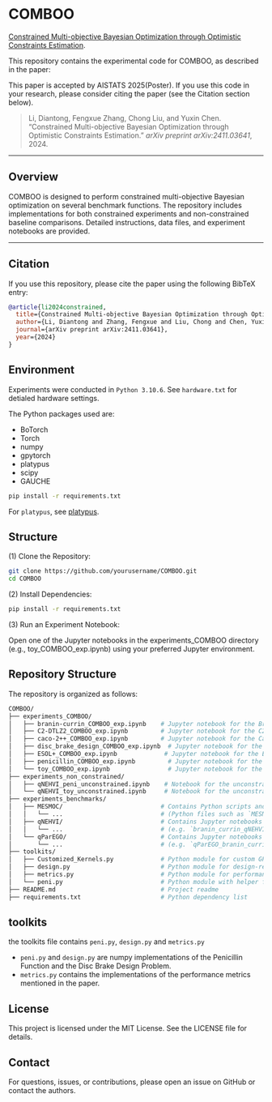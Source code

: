 # COMBOO

[Constrained Multi-objective Bayesian Optimization through Optimistic Constraints Estimation](https://arxiv.org/abs/2009.01721). 

This repository contains the experimental code for COMBOO, as described in the paper:

This paper is accepted by AISTATS 2025(Poster). If you use this code in your research, please consider citing the paper (see the Citation section below).

> Li, Diantong, Fengxue Zhang, Chong Liu, and Yuxin Chen. “Constrained Multi-objective Bayesian Optimization through Optimistic Constraints Estimation.” *arXiv preprint arXiv:2411.03641*, 2024.


---

## Overview

COMBOO is designed to perform constrained multi-objective Bayesian optimization on several benchmark functions. The repository includes implementations for both constrained experiments and non-constrained baseline comparisons. Detailed instructions, data files, and experiment notebooks are provided.

---

## Citation

If you use this repository, please cite the paper using the following BibTeX entry:

```bibtex
@article{li2024constrained,
  title={Constrained Multi-objective Bayesian Optimization through Optimistic Constraints Estimation},
  author={Li, Diantong and Zhang, Fengxue and Liu, Chong and Chen, Yuxin},
  journal={arXiv preprint arXiv:2411.03641},
  year={2024}
}
```

## Environment

Experiments were conducted in `Python 3.10.6`. See `hardware.txt` for detialed hardware settings.

The Python packages used are:
- BoTorch
- Torch
- numpy
- gpytorch
- platypus
- scipy
- GAUCHE

```bash
pip install -r requirements.txt
```

For `platypus`, see  [platypus](https://platypus.readthedocs.io/en/latest/getting-started.html#installing-platypus).

## Structure

(1) Clone the Repository:

```bash
git clone https://github.com/yourusername/COMBOO.git
cd COMBOO
```

(2) Install Dependencies:

```bash
pip install -r requirements.txt
```

(3) Run an Experiment Notebook:

Open one of the Jupyter notebooks in the experiments_COMBOO directory (e.g., toy_COMBOO_exp.ipynb) using your preferred Jupyter environment.

## Repository Structure

The repository is organized as follows:

``` bash
COMBOO/
├── experiments_COMBOO/
│   ├── branin-currin_COMBOO_exp.ipynb    # Jupyter notebook for the Branin-Currin experiment
│   ├── C2-DTLZ2_COMBOO_exp.ipynb         # Jupyter notebook for the C2-DTLZ2 experiment
│   ├── caco-2++_COMBOO_exp.ipynb         # Jupyter notebook for the Caco-2++ experiment
│   ├── disc_brake_design_COMBOO_exp.ipynb  # Jupyter notebook for the Disc Brake Design experiment
│   ├── ESOL+_COMBOO_exp.ipynb             # Jupyter notebook for the ESOL+ experiment
│   ├── penicillin_COMBOO_exp.ipynb         # Jupyter notebook for the Penicillin experiment
│   └── toy_COMBOO_exp.ipynb                # Jupyter notebook for the Toy function experiment
├── experiments_non_constrained/
│   ├── qNEHVI_peni_unconstrained.ipynb    # Notebook for the unconstrained qNEHVI experiment (Penicillin)
│   └── qNEHVI_toy_unconstrained.ipynb     # Notebook for the unconstrained qNEHVI experiment (Toy function)
├── experiments_benchmarks/
│   ├── MESMOC/                           # Contains Python scripts and text files for MESMOC benchmarks
│   │   └── ...                           # (Python files such as `MESMOC_branin_currin.py`, `model.py`, etc.)
│   ├── qNEHVI/                           # Contains Jupyter notebooks for qNEHVI benchmarks
│   │   └── ...                           # (e.g. `branin_currin_qNEHVI.ipynb`, `caco2++_qNEHVI.ipynb`, etc.)
│   └── qParEGO/                          # Contains Jupyter notebooks for qParEGO benchmarks
│       └── ...                           # (e.g. `qParEGO_branin_currin.ipynb`, etc.)
├── toolkits/
│   ├── Customized_Kernels.py             # Python module for custom GP kernels
│   ├── design.py                         # Python module for design-related functions
│   ├── metrics.py                        # Python module for performance metrics
│   └── peni.py                           # Python module with helper functions for penicillin experiments
├── README.md                             # Project readme
├── requirements.txt                      # Python dependency list
```

## toolkits

the toolkits file contains  `peni.py`, `design.py` and `metrics.py`

- `peni.py` and `design.py` are numpy implementations of the Penicillin Function and the Disc Brake Design Problem.
- `metrics.py` contains the implementations of the performance metrics mentioned in the paper.

## License

This project is licensed under the MIT License. See the LICENSE file for details.

## Contact

For questions, issues, or contributions, please open an issue on GitHub or contact the authors.
